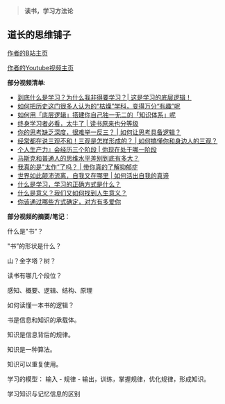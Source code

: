 > **读书，学习方法论**

## 道长的思维铺子
[作者的B站主页](https://space.bilibili.com/446630510)

[作者的Youtube视频主页](https://www.youtube.com/@%E7%A8%8B%E9%A9%BF-i5j/videos)

**部分视频清单**:

- [到底什么是学习？为什么我非得要学习？| 这是学习的底层逻辑！](https://www.bilibili.com/video/BV1GYsrefE9n)
- [如何把历史这门很多人认为的“枯燥”学科，变得万分“有趣”呢](https://www.bilibili.com/video/BV1HM4m127uS)
- [如何用「底层逻辑」搭建你自己独一无二的「知识体系」呢](https://www.bilibili.com/video/BV13f421q72g)
- [终身学习者必看，太牛了 | 读书原来也分等级](https://www.bilibili.com/video/BV1Uppte3EGm)
- [你的思考缺乏深度，很难举一反三？ | 如何让思考具备逻辑？](https://www.bilibili.com/video/BV1F4m2YZER3)
- [经常都在说三观不和！三观是怎样形成的？ | 如何搞懂你和身边人的三观？](https://www.bilibili.com/video/BV1tTy5Y6ES4)
- [个人生产力』会经历三个阶段 | 你现在处于哪一阶段](https://www.bilibili.com/video/BV1SZxWerEVL)
- [马斯克和普通人的思维水平差别到底有多大？](https://www.bilibili.com/video/BV1cT421k7UU)
- [我真的是"太作”了吗？ | 带你真的了解抑郁症](https://www.bilibili.com/video/BV1mjS7YfEvA)
- [世界如此颠沛流离，自我又在哪里 | 如何活出自我的真谛](https://www.bilibili.com/video/BV1ketPe5E1a)
- [什么是学习，学习的正确方式是什么？](https://www.bilibili.com/video/BV1z4411y7Gg)
- [什么是意义？我们又如何找到人生意义？](https://www.bilibili.com/video/BV1jt41177HW)
- [你该通过哪些方式确定，对方有多爱你](https://www.bilibili.com/video/BV1jt41177HW)

**部分视频的摘要/笔记**：

什么是"书”？

"书”的形状是什么？

山？金字塔？树？

读书有哪几个段位？

感知、概要、逻辑、结构、原理

如何读懂一本书的逻辑？

书是信息和知识的承载体。

知识是信息背后的规律。

知识是一种算法。

知识可以重复使用。

学习的模型： 输入 - 规律 - 输出，训练，掌握规律，优化规律，形成知识。

学习知识与记忆信息的区别